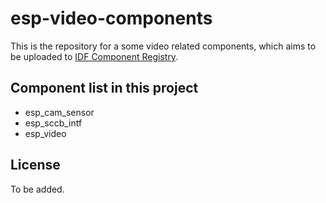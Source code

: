 # esp-video-components

This is the repository for a some video related components, which aims to be uploaded to [IDF Component Registry](https://components.espressif.com/).

## Component list in this project

- esp_cam_sensor
- esp_sccb_intf
- esp_video

## License

To be added.
